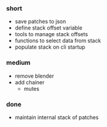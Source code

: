 ### short

- save patches to json
- define stack offset variable
- tools to manage stack offsets
- functions to select data from stack
- populate stack on cli startup

### medium

- remove blender
- add chainer
  - mutes

### done

- maintain internal stack of patches
